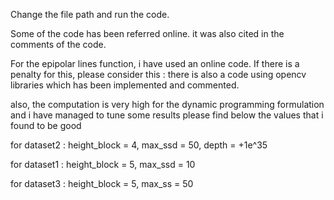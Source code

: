 
Change the file path and run the code.

Some of the code has been referred online. it was also cited in the comments of the code.

For the epipolar lines function, i have used an online code. 
If there is a penalty for this, please consider this : there is also a code using opencv libraries which has been implemented and commented.

also, the computation is very high for the dynamic programming formulation and i have managed to tune some results please find below the values that i found to be good

for dataset2 : height_block = 4, max_ssd = 50, depth = +1e^35

for dataset1 : height_block = 5, max_ssd = 10

for dataset3 : height_block = 5, max_ss = 50
